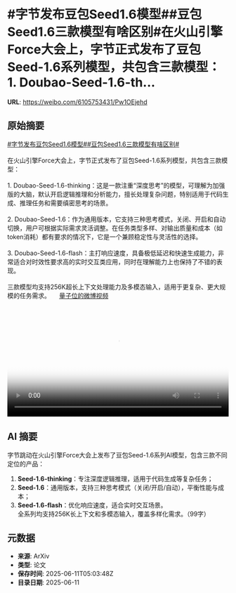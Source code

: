# #字节发布豆包Seed1.6模型##豆包Seed1.6三款模型有啥区别#在火山引擎Force大会上，字节正式发布了豆包Seed-1.6系列模型，共包含三款模型：1. Doubao-Seed-1.6-th...

**URL**: https://weibo.com/6105753431/Pw1OEjehd

## 原始摘要

<a href="https://m.weibo.cn/search?containerid=231522type%3D1%26t%3D10%26q%3D%23%E5%AD%97%E8%8A%82%E5%8F%91%E5%B8%83%E8%B1%86%E5%8C%85Seed1.6%E6%A8%A1%E5%9E%8B%23&amp;extparam=%23%E5%AD%97%E8%8A%82%E5%8F%91%E5%B8%83%E8%B1%86%E5%8C%85Seed1.6%E6%A8%A1%E5%9E%8B%23" data-hide=""><span class="surl-text">#字节发布豆包Seed1.6模型#</span></a><a href="https://m.weibo.cn/search?containerid=231522type%3D1%26t%3D10%26q%3D%23%E8%B1%86%E5%8C%85Seed1.6%E4%B8%89%E6%AC%BE%E6%A8%A1%E5%9E%8B%E6%9C%89%E5%95%A5%E5%8C%BA%E5%88%AB%23&amp;extparam=%23%E8%B1%86%E5%8C%85Seed1.6%E4%B8%89%E6%AC%BE%E6%A8%A1%E5%9E%8B%E6%9C%89%E5%95%A5%E5%8C%BA%E5%88%AB%23" data-hide=""><span class="surl-text">#豆包Seed1.6三款模型有啥区别#</span></a><br><br>在火山引擎Force大会上，字节正式发布了豆包Seed-1.6系列模型，共包含三款模型：<br><br>1. Doubao-Seed-1.6-thinking：这是一款注重“深度思考”的模型，可理解为加强版的大脑，默认开启逻辑推理和分析能力，擅长处理复杂问题，特别适用于代码生成、推理任务和需要缜密思考的场景。<br>    <br>2. Doubao-Seed-1.6：作为通用版本，它支持三种思考模式，关闭、开启和自动切换，用户可根据实际需求灵活调整。在任务类型多样、对输出质量和成本（如token消耗）都有要求的情况下，它是一个兼顾稳定性与灵活性的选择。<br>    <br>3. Doubao-Seed-1.6-flash：主打响应速度，具备极低延迟和快速生成能力，非常适合对时效性要求高的实时交互类应用，同时在理解能力上也保持了不错的表现。<br>    <br>三款模型均支持256K超长上下文处理能力及多模态输入，适用于更复杂、更大规模的任务需求。 <a href="https://video.weibo.com/show?fid=1034:5176333844807725" data-hide=""><span class="url-icon"><img style="width: 1rem;height: 1rem" src="https://h5.sinaimg.cn/upload/2015/09/25/3/timeline_card_small_video_default.png" referrerpolicy="no-referrer"></span><span class="surl-text">量子位的微博视频</span></a><br clear="both"><div style="clear: both"></div><video controls="controls" poster="https://tvax1.sinaimg.cn/orj480/006Fd7o3ly1i2baya25tyj30zk0jwmyj.jpg" style="width: 100%"><source src="https://f.video.weibocdn.com/o0/6d1dVsStlx08oXhX4h1e01041200vDFn0E010.mp4?label=mp4_720p&amp;template=1280x716.25.0&amp;ori=0&amp;ps=1CwnkDw1GXwCQx&amp;Expires=1749621582&amp;ssig=fGt4ilCgjU&amp;KID=unistore,video"><source src="https://f.video.weibocdn.com/o0/WkWDpSw1lx08oXhWlcRa01041200eD9s0E010.mp4?label=mp4_hd&amp;template=856x480.25.0&amp;ori=0&amp;ps=1CwnkDw1GXwCQx&amp;Expires=1749621582&amp;ssig=Sh2cDYVx2p&amp;KID=unistore,video"><source src="https://f.video.weibocdn.com/o0/UpufwkyMlx08oXhWikoE010412009f3c0E010.mp4?label=mp4_ld&amp;template=640x360.25.0&amp;ori=0&amp;ps=1CwnkDw1GXwCQx&amp;Expires=1749621582&amp;ssig=r26BPOxh0t&amp;KID=unistore,video"><p>视频无法显示，请前往<a href="https://video.weibo.com/show?fid=1034%3A5176333844807725" target="_blank" rel="noopener noreferrer">微博视频</a>观看。</p></video>

## AI 摘要

字节跳动在火山引擎Force大会上发布了豆包Seed-1.6系列AI模型，包含三款不同定位的产品：  
1. **Seed-1.6-thinking**：专注深度逻辑推理，适用于代码生成等复杂任务；  
2. **Seed-1.6**：通用版本，支持三种思考模式（关闭/开启/自动），平衡性能与成本；  
3. **Seed-1.6-flash**：优化响应速度，适合实时交互场景。  
全系列均支持256K长上下文和多模态输入，覆盖多样化需求。（99字）

## 元数据

- **来源**: ArXiv
- **类型**: 论文
- **保存时间**: 2025-06-11T05:03:48Z
- **目录日期**: 2025-06-11
